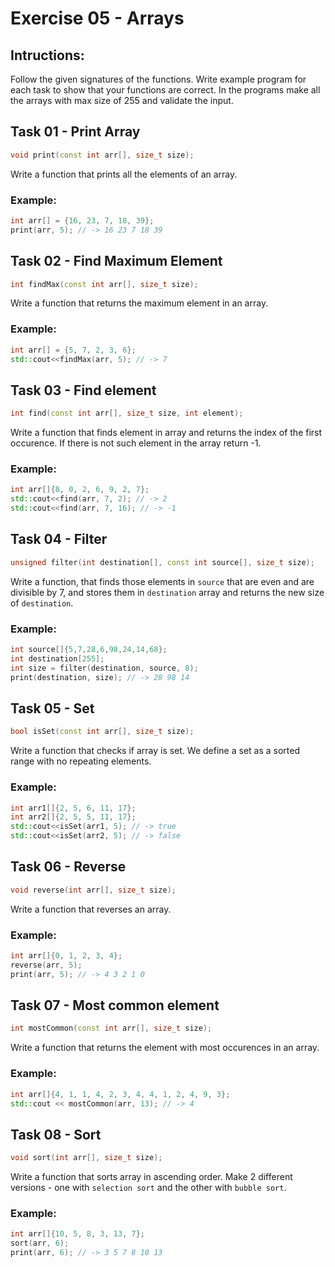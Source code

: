 # Exercise 05 - Arrays

## Intructions:

Follow the given signatures of the functions. Write example program for each task to show that your functions are correct. In the programs make all the arrays with max size of 255 and validate the input.

## Task 01 - Print Array

```c++
void print(const int arr[], size_t size);
```
Write a function that prints all the elements of an array.

### Example:

```c++
int arr[] = {16, 23, 7, 18, 39};
print(arr, 5); // -> 16 23 7 18 39
```

## Task 02 - Find Maximum Element

```c++
int findMax(const int arr[], size_t size);
```
Write a function that returns the maximum element in an array. 

### Example:

```c++
int arr[] = {5, 7, 2, 3, 6};
std::cout<<findMax(arr, 5); // -> 7
```

## Task 03 - Find element

```c++
int find(const int arr[], size_t size, int element);
```
Write a function that finds element in array and returns the index of the first occurence. If there is not such element in the array return -1.

### Example:
```c++
int arr[]{8, 0, 2, 6, 9, 2, 7};
std::cout<<find(arr, 7, 2); // -> 2
std::cout<<find(arr, 7, 16); // -> -1
```

## Task 04 - Filter

```c++
unsigned filter(int destination[], const int source[], size_t size);
```
Write a function, that finds those elements in `source` that are even and are divisible by 7, and stores them in `destination` array and returns the new size of `destination`.

### Example:
```c++
int source[]{5,7,28,6,98,24,14,68};
int destination[255];
int size = filter(destination, source, 8);
print(destination, size); // -> 28 98 14
```

## Task 05 - Set

```c++
bool isSet(const int arr[], size_t size);
```
Write a function that checks if array is set. We define a set as a sorted range with no repeating elements.

### Example:
```c++
int arr1[]{2, 5, 6, 11, 17};
int arr2[]{2, 5, 5, 11, 17};
std::cout<<isSet(arr1, 5); // -> true
std::cout<<isSet(arr2, 5); // -> false
```

## Task 06 - Reverse

```c++
void reverse(int arr[], size_t size);
```
Write a function that reverses an array.

### Example:

```c++
int arr[]{0, 1, 2, 3, 4};
reverse(arr, 5);
print(arr, 5); // -> 4 3 2 1 0
```

## Task 07 - Most common element

```c++
int mostCommon(const int arr[], size_t size);
```
Write a function that returns the element with most occurences in an array.

### Example:

```c++
int arr[]{4, 1, 1, 4, 2, 3, 4, 4, 1, 2, 4, 9, 3};
std::cout << mostCommon(arr, 13); // -> 4
```

## Task 08 - Sort

```c++
void sort(int arr[], size_t size);
```
Write a function that sorts array in ascending order. Make 2 different versions - one with `selection sort` and the other with `bubble sort`.

### Example:

```c++
int arr[]{10, 5, 8, 3, 13, 7};
sort(arr, 6);
print(arr, 6); // -> 3 5 7 8 10 13
```
